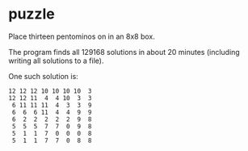 # puzzle
Place thirteen pentominos on in an 8x8 box.

The program finds all 129168 solutions in about 20 minutes (including writing all solutions to a file).

One such solution is:

```
12 12 12 10 10 10 10  3 
12 12 11  4  4 10  3  3 
 6 11 11 11  4  3  3  9 
 6  6  6 11  4  4  9  9 
 6  2  2  2  2  2  9  8 
 5  5  5  7  7  0  9  8 
 5  1  1  7  0  0  0  8 
 5  1  1  7  7  0  8  8 
```
